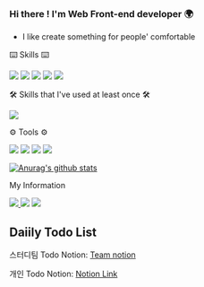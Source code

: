 ### Hi there ! I'm Web Front-end developer 🌍

- I like create something for people' comfortable

<!--
**tjrans9248/tjrans9248** is a ✨ _special_ ✨ repository because its `README.md` (this file) appears on your GitHub profile.

Here are some ideas to get you started:

- 🔭 I’m currently working on ...
- 🌱 I’m currently learning ...
- 👯 I’m looking to collaborate on ...
- 🤔 I’m looking for help with ...
- 💬 Ask me about ...
- 📫 How to reach me: ...
- 😄 Pronouns: ...
- ⚡ Fun fact: ...


-->
<p> ⌨️ Skills ⌨️ </p>

  <img src="https://img.shields.io/badge/React-61DAFB?style=plastic&logo=React&logoColor=white"/>  <img src="https://img.shields.io/badge/styled-components-DB7093?style=plastic&logo=styled-components&logoColor=white"/> <img src="https://img.shields.io/badge/HTML5-E34F26?style=plastic&logo=HTML5&logoColor=white"/> <img src="https://img.shields.io/badge/CSS3-1572B6?style=plastic&logo=CSS3&logoColor=white"/> <img src="https://img.shields.io/badge/JavaScript-F7DF1E?style=plastic&logo=JavaScript&logoColor=white"/>
  
<p> 🛠 Skills that I've used at least once 🛠 <p>

<img src="https://img.shields.io/badge/React-Native-61DAFB?style=plastic&logo=React&logoColor=white"/>

  
<p> ⚙️ Tools ⚙️ </p>
 
<img src="https://img.shields.io/badge/Figma-F24E1E?style=plastic&logo=Figma&logoColor=white"/> <img src="https://img.shields.io/badge/Git-F05032?style=plastic&logo=Git&logoColor=white"/> <img src="https://img.shields.io/badge/GitHub-181717?style=plastic&logo=GitHub&logoColor=white"/> <img src="https://img.shields.io/badge/Trello-0052CC?style=plastic&logo=Trello&logoColor=white"/>

[![Anurag's github stats](https://github-readme-stats.vercel.app/api?username=tjrans9248)](https://github.com/anuraghazra/github-readme-stats)

<p> My Information </p>
<a href="https://velog.io/@tjrans9248" target="_black"> <img src="https://img.shields.io/badge/Velog-20C997?style=plastic&logo=Velog&logoColor=white"/> </a>
 <img src="https://img.shields.io/badge/seanyang8922@gmail.com-EA4335?style=plastic&logo=Gmail&logoColor=white"/> 
  <a href="https://www.notion.so/a8f7e4ebd1484fb69edcdd4915bec7f2" target="_black"> <img src="https://img.shields.io/badge/Portfolio-0d0d0d?style=plastic&logo=Notion&logoColor=white"/> </a>


## Daiily Todo List

스터디팀 Todo Notion: [Team notion]

[Team notion]: https://www.notion.so/2f4b53dd0e8447d2afab8d0558b880f6

개인 Todo Notion: [Notion Link]

[Notion Link]: https://www.notion.so/11-4-11-21-11-27-ce59fed72bfb43d2ae02abb0a17ae4b1
 
